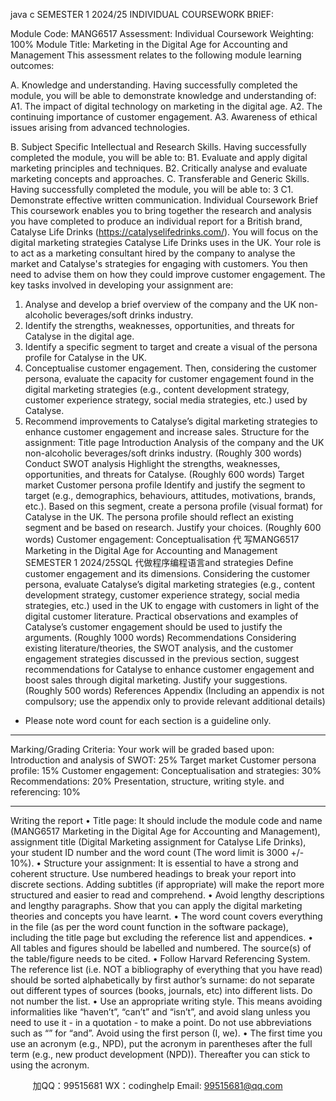 java c
SEMESTER 1 2024/25 
INDIVIDUAL COURSEWORK BRIEF: 

Module Code: 
MANG6517 
Assessment: 
Individual Coursework 
Weighting: 
100% 
Module Title: 
Marketing in the Digital Age for Accounting and Management 
This assessment relates to the following module learning outcomes: 

A. Knowledge and understanding. 
Having successfully completed the module, you will 
be able to demonstrate knowledge and understanding of: 
A1. The impact of digital technology on marketing in the digital age. 
A2. The continuing importance of customer engagement. A3. Awareness of ethical issues arising from advanced 
technologies. 


B. Subject Specific Intellectual and Research Skills. Having successfully completed the module, you will be able to: 
B1. Evaluate and apply digital marketing principles and techniques. 
B2. Critically analyse and evaluate marketing concepts and approaches. 
C. Transferable and Generic Skills. 
Having successfully completed the module, you will be able to: 
3 
C1. Demonstrate effective written communication. 
Individual Coursework Brief
This coursework enables you to bring together the research and analysis you have completed to produce an individual report for a British brand, Catalyse Life Drinks (https://catalyselifedrinks.com/). You will focus on the digital marketing strategies Catalyse Life Drinks uses in the UK.
Your role is to act as a marketing consultant hired by the company to analyse the market and Catalyse's strategies for engaging with customers. You then need to advise them on how they could improve customer engagement.
The key tasks involved in developing your assignment are:
1. Analyse and develop a brief overview of the company and the UK non-alcoholic beverages/soft drinks industry.
2. Identify the strengths, weaknesses, opportunities, and threats for Catalyse in the digital age.
3. Identify a specific segment to target and create a visual of the persona profile for Catalyse in the UK.
4. Conceptualise customer engagement. Then, considering the customer persona, evaluate the capacity for customer engagement found in the digital marketing strategies (e.g., content development strategy, customer experience strategy, social media strategies, etc.) used by Catalyse.
5. Recommend improvements to Catalyse’s digital marketing strategies to enhance customer engagement and increase sales.
Structure for the assignment: 
Title page 
Introduction 
Analysis of the company and the UK non-alcoholic beverages/soft drinks industry.
(Roughly 300 words)
Conduct SWOT analysis 
Highlight the strengths, weaknesses, opportunities, and threats for Catalyse.
(Roughly 600 words)
Target market  Customer persona profile 
Identify and justify the segment to target (e.g., demographics, behaviours, attitudes, motivations, brands, etc.). Based on this segment, create a persona profile (visual format) for Catalyse in the UK. The persona profile should reflect an existing segment and be based on research. Justify your choices.
(Roughly 600 words)
Customer engagement: Conceptualisation 代 写MANG6517 Marketing in the Digital Age for Accounting and Management SEMESTER 1 2024/25SQL
代做程序编程语言and strategies 
Define customer engagement and its dimensions. Considering the customer persona, evaluate Catalyse’s digital marketing strategies (e.g., content development strategy, customer experience strategy, social media strategies, etc.) used in the UK to engage with customers in light of the digital customer literature. Practical observations and examples of Catalyse’s customer engagement should be used to justify the arguments.
(Roughly 1000 words)
Recommendations 
Considering existing literature/theories, the SWOT analysis, and the customer engagement strategies discussed in the previous section, suggest recommendations for Catalyse to enhance customer engagement and boost sales through digital marketing. Justify your suggestions.
(Roughly 500 words)
References 
Appendix 
(Including an appendix is not compulsory; use the appendix only to provide relevant additional details)
* Please note word count for each section is a guideline only.
_____________
Marking/Grading Criteria: 
Your work will be graded based upon:
Introduction and analysis of SWOT: 25%
Target market  Customer persona profile: 15%
Customer engagement: Conceptualisation and strategies: 30%
Recommendations: 20%
Presentation, structure, writing style. and referencing: 10%
____________
Writing the report 
• Title page: It should include the module code and name (MANG6517 Marketing in the Digital Age for Accounting and Management), assignment title (Digital Marketing assignment for Catalyse Life Drinks), your student ID number and the word count (The word limit is 3000 +/- 10%).
• Structure your assignment: It is essential to have a strong and coherent structure. Use numbered headings to break your report into discrete sections. Adding subtitles (if appropriate) will make the report more structured and easier to read and comprehend.
• Avoid lengthy descriptions and lengthy paragraphs. Show that you can apply the digital marketing theories and concepts you have learnt.
• The word count covers everything in the file (as per the word count function in the software package), including the title page but excluding the reference list and appendices.
• All tables and figures should be labelled and numbered. The source(s) of the table/figure needs to be cited.
• Follow Harvard Referencing System. The reference list (i.e. NOT a bibliography of everything that you have read) should be sorted alphabetically by first author’s surname: do not separate out different types of sources (books, journals, etc) into different lists. Do not number the list.
• Use an appropriate writing style. This means avoiding informalities like “haven’t”, “can’t” and “isn’t”, and avoid slang unless you need to use it - in a quotation - to make a point. Do not use abbreviations such as “” for “and”. Avoid using the first person (I, we).
• The first time you use an acronym (e.g., NPD), put the acronym in parentheses after the full term (e.g., new product development (NPD)). Thereafter you can stick to using the acronym.











         
加QQ：99515681  WX：codinghelp  Email: 99515681@qq.com
